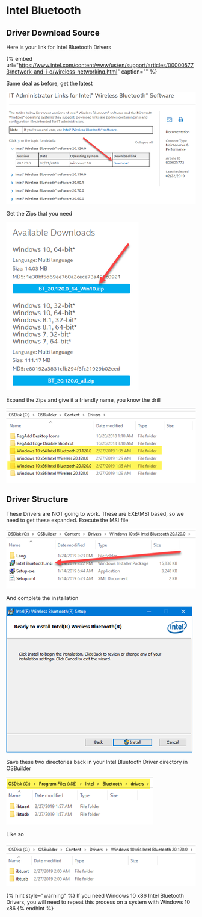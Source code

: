 # Intel Bluetooth

## Driver Download Source

Here is your link for Intel Bluetooth Drivers

{% embed url="https://www.intel.com/content/www/us/en/support/articles/000005773/network-and-i-o/wireless-networking.html" caption="" %}

Same deal as before, get the latest

![](../../../../../.gitbook/assets/image%20%2826%29.png)

Get the Zips that you need

![](../../../../../.gitbook/assets/image%20%2889%29.png)

Expand the Zips and give it a friendly name, you know the drill

![](../../../../../.gitbook/assets/image%20%2891%29.png)

## Driver Structure

These Drivers are NOT going to work. These are EXE\MSI based, so we need to get these expanded. Execute the MSI file

![](../../../../../.gitbook/assets/image%20%2849%29.png)

And complete the installation

![](../../../../../.gitbook/assets/image%20%2832%29.png)

Save these two directories back in your Intel Bluetooth Driver directory in OSBuilder

![](../../../../../.gitbook/assets/image%20%2863%29.png)

Like so

![](../../../../../.gitbook/assets/image%20%2897%29.png)

{% hint style="warning" %}
If you need Windows 10 x86 Intel Bluetooth Drivers, you will need to repeat this process on a system with Windows 10 x86
{% endhint %}

